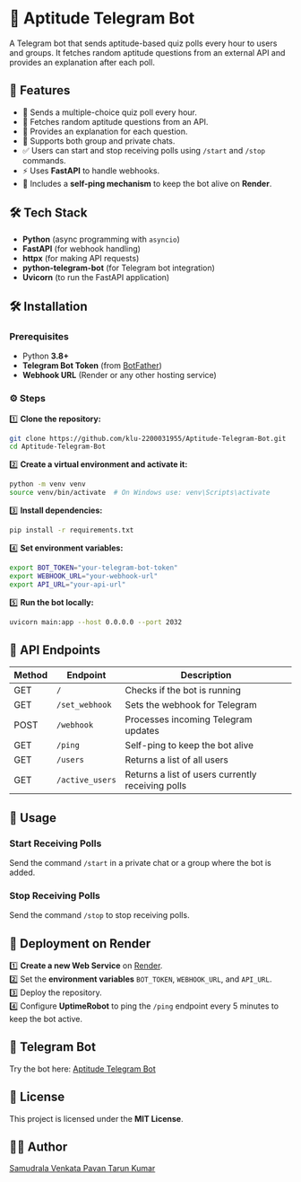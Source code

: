 # 📌 Aptitude Telegram Bot  

A Telegram bot that sends aptitude-based quiz polls every hour to users and groups. It fetches random aptitude questions from an external API and provides an explanation after each poll.  

## 🚀 Features  

- 📌 Sends a multiple-choice quiz poll every hour.  
- 🔄 Fetches random aptitude questions from an API.  
- 📖 Provides an explanation for each question.  
- 🏢 Supports both group and private chats.  
- ✅ Users can start and stop receiving polls using `/start` and `/stop` commands.  
- ⚡ Uses **FastAPI** to handle webhooks.  
- 🔁 Includes a **self-ping mechanism** to keep the bot alive on **Render**.  

## 🛠 Tech Stack  

- **Python** (async programming with `asyncio`)  
- **FastAPI** (for webhook handling)  
- **httpx** (for making API requests)  
- **python-telegram-bot** (for Telegram bot integration)  
- **Uvicorn** (to run the FastAPI application)  

## 🛠 Installation  

### Prerequisites  

- Python **3.8+**  
- **Telegram Bot Token** (from [BotFather](https://t.me/BotFather))  
- **Webhook URL** (Render or any other hosting service)  

### ⚙️ Steps  

1️⃣ **Clone the repository:**  
   ```sh
   git clone https://github.com/klu-2200031955/Aptitude-Telegram-Bot.git
   cd Aptitude-Telegram-Bot
   ```

2️⃣ **Create a virtual environment and activate it:**  
   ```sh
   python -m venv venv
   source venv/bin/activate  # On Windows use: venv\Scripts\activate
   ```

3️⃣ **Install dependencies:**  
   ```sh
   pip install -r requirements.txt
   ```

4️⃣ **Set environment variables:**  
   ```sh
   export BOT_TOKEN="your-telegram-bot-token"
   export WEBHOOK_URL="your-webhook-url"
   export API_URL="your-api-url"
   ```

5️⃣ **Run the bot locally:**  
   ```sh
   uvicorn main:app --host 0.0.0.0 --port 2032
   ```

## 🔗 API Endpoints  

| Method | Endpoint        | Description                                   |
| ------ | -------------- | --------------------------------------------- |
| GET    | `/`            | Checks if the bot is running                  |
| GET    | `/set_webhook` | Sets the webhook for Telegram                 |
| POST   | `/webhook`     | Processes incoming Telegram updates           |
| GET    | `/ping`        | Self-ping to keep the bot alive               |
| GET    | `/users`       | Returns a list of all users                   |
| GET    | `/active_users`| Returns a list of users currently receiving polls |

## 📌 Usage  

### Start Receiving Polls  
Send the command `/start` in a private chat or a group where the bot is added.  

### Stop Receiving Polls  
Send the command `/stop` to stop receiving polls.  

## 🚀 Deployment on Render  

1️⃣ **Create a new Web Service** on [Render](https://render.com/).  
2️⃣ Set the **environment variables** `BOT_TOKEN`, `WEBHOOK_URL`, and `API_URL`.  
3️⃣ Deploy the repository.  
4️⃣ Configure **UptimeRobot** to ping the `/ping` endpoint every 5 minutes to keep the bot active.  

## 🤖 Telegram Bot  

Try the bot here: [Aptitude Telegram Bot](https://t.me/Aptitude_Questions_Bot)  

## 📜 License  

This project is licensed under the **MIT License**.  

## 👨‍💻 Author  

[Samudrala Venkata Pavan Tarun Kumar](https://github.com/klu-2200031955)  
